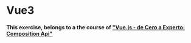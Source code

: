 # Vue3

#### This exercise, belongs to a the course of ["Vue.js - de Cero a Experto: Composition Api"](https://cursos.devtalles.com/courses/vue-cero-a-experto)
